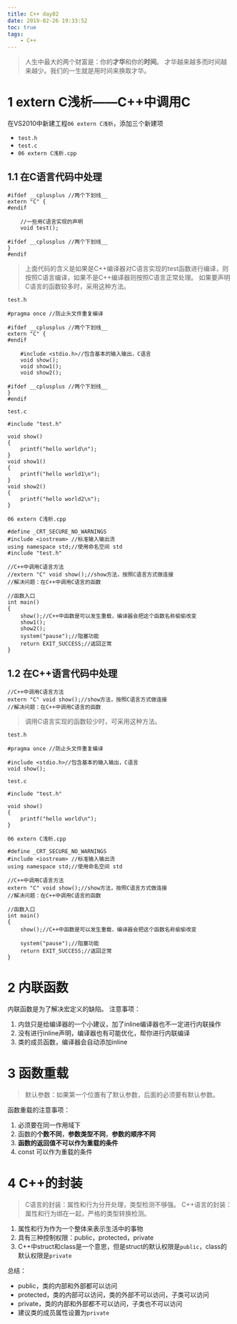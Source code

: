 ```yaml
---
title: C++ day02
date: 2019-02-26 19:33:52
toc: true
tags:
	- C++
---
```

> 人生中最大的两个财富是：你的**才华**和你的**时间**。
才华越来越多而时间越来越少。我们的一生就是用时间来换取才华。<!-- more -->

# 1 extern C浅析——C++中调用C
在VS2010中新建工程`06 extern C浅析`，添加三个新建项
- `test.h`
- `test.c`
- `06 extern C浅析.cpp`
## 1.1 在C语言代码中处理
```
#ifdef __cplusplus //两个下划线__
extern "C" {
#endif

	//一些用C语言实现的声明
	void test();

#ifdef __cplusplus //两个下划线__
}
#endif
```
> 上面代码的含义是如果是C++编译器对C语言实现的test函数进行编译，则按照C语言编译，如果不是C++编译器则按照C语言正常处理。
如果要声明C语言的函数较多时，采用这种方法。

`test.h`
```
#pragma once //防止头文件重复编译

#ifdef __cplusplus //两个下划线__
extern "C" {
#endif

	#include <stdio.h>//包含基本的输入输出，C语言
	void show();
	void show1();
	void show2();

#ifdef __cplusplus //两个下划线__
}
#endif
```

`test.c`
```
#include "test.h"

void show()
{
	printf("hello world\n");
}
void show1()
{
	printf("hello world1\n");
}
void show2()
{
	printf("hello world2\n");
}
```

`06 extern C浅析.cpp`
```
#define _CRT_SECURE_NO_WARNINGS
#include <iostream> //标准输入输出流
using namespace std;//使用命名空间 std
#include "test.h"

//C++中调用C语言方法
//extern "C" void show();//show方法，按照C语言方式做连接
//解决问题：在C++中调用C语言的函数

//函数入口
int main()
{
	show();//C++中函数是可以发生重载，编译器会把这个函数名称偷偷改变
	show1();
	show2();
	system("pause");//阻塞功能
	return EXIT_SUCCESS;//返回正常
}
```

## 1.2 在C++语言代码中处理
```
//C++中调用C语言方法
extern "C" void show();//show方法，按照C语言方式做连接
//解决问题：在C++中调用C语言的函数
```
> 调用C语言实现的函数较少时，可采用这种方法。

`test.h`
```
#pragma once //防止头文件重复编译

#include <stdio.h>//包含基本的输入输出，C语言
void show();
```

`test.c`
```
#include "test.h"

void show()
{
	printf("hello world\n");
}
```

`06 extern C浅析.cpp`
```
#define _CRT_SECURE_NO_WARNINGS
#include <iostream> //标准输入输出流
using namespace std;//使用命名空间 std

//C++中调用C语言方法
extern "C" void show();//show方法，按照C语言方式做连接
//解决问题：在C++中调用C语言的函数

//函数入口
int main()
{
	show();//C++中函数是可以发生重载，编译器会把这个函数名称偷偷改变

	system("pause");//阻塞功能
	return EXIT_SUCCESS;//返回正常
}
```
# 2 内联函数
内联函数是为了解决宏定义的缺陷。
注意事项：
1. 内敛只是给编译器的一个小建议，加了inline编译器也不一定进行内联操作
2. 没有进行inline声明，编译器也有可能优化，帮你进行内联编译
3. 类的成员函数，编译器会自动添加inline

# 3 函数重载
> 默认参数：如果第一个位置有了默认参数，后面的必须要有默认参数。

函数重载的注意事项：
1. 必须要在同一作用域下
2. 函数的**个数不同**，**参数类型不同**，**参数的顺序不同**
3. **函数的返回值不可以作为重载的条件**
4. const 可以作为重载的条件

# 4 C++的封装
> C语言的封装：属性和行为分开处理，类型检测不够强。
C++语言的封装：属性和行为绑在一起，严格的类型转换检测。
1. 属性和行为作为一个整体来表示生活中的事物
2. 具有三种控制权限：public，protected，private
3. C++中struct和class是一个意思，但是struct的默认权限是`public`，class的默认权限是`private`

总结：
- public，类的内部和外部都可以访问
- protected，类的内部可以访问，类的外部不可以访问，子类可以访问
- private，类的内部和外部都不可以访问，子类也不可以访问
- 建议类的成员属性设置为`private`


